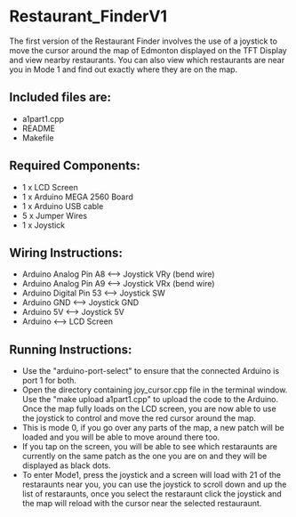 # Restaurant_FinderV1
The first version of the Restaurant Finder involves the use of a joystick to move the cursor around the map of Edmonton displayed on the TFT Display and view nearby restaurants. You can also view which restaurants are near you in Mode 1 and find out exactly where they are on the map.

Included files are:
--------------------------------------
- a1part1.cpp
- README
- Makefile

Required Components:
-----------------------
- 1 x LCD Screen
- 1 x Arduino MEGA 2560 Board
- 1 x Arduino USB cable
- 5 x Jumper Wires
- 1 x Joystick

Wiring Instructions:
----------------------
- Arduino Analog Pin A8 <--> Joystick VRy (bend wire)
- Arduino Analog Pin A9 <--> Joystick VRx (bend wire)
- Arduino Digital Pin 53 <--> Joystick SW
- Arduino GND <--> Joystick GND
- Arduino 5V <--> Joystick 5V
- Arduino <--> LCD Screen


Running Instructions:
---------------------
- Use the "arduino-port-select" to ensure that the connected Arduino is port 1 for both.
- Open the directory containing joy_cursor.cpp file in the terminal window. Use the "make upload a1part1.cpp" to upload the code to the Arduino. Once the map fully loads on the LCD screen, you are now able to use the joystick to control and move the red cursor around the map.
- This is mode 0, if you go over any parts of the map, a new patch will be loaded and you will be able to move around there too.
- If you tap on the screen, you will be able to see which restaraunts are currently on the same patch as the one you are on and they will be
displayed as black dots.
- To enter Mode1, press the joystick and a screen will load with 21 of the restaraunts near you, you can use the joystick to scroll down and up the list of restaraunts, once you select the restaraunt click the joystick and the map will reload with the cursor near the selected restauraunt.

